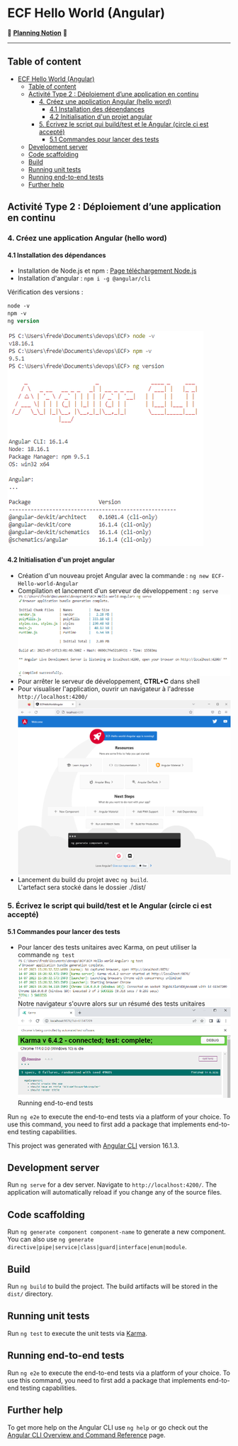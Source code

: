 # ECF Hello World (Angular)
📅 [**Planning Notion**](https://mirror-paw-f24.notion.site/f2fa7cecae5a4cd4a1792bf963ec744a?v=b71bd3754f5541c1a7c1a23cbb2f1ca9) 📅  
___  
## Table of content
- [ECF Hello World (Angular)](#ecf-hello-world-angular)
  - [Table of content](#table-of-content)
  - [Activité Type 2 : Déploiement d’une application en continu](#activité-type-2--déploiement-dune-application-en-continu)
    - [4. Créez une application Angular (hello word)](#4-créez-une-application-angular-hello-word)
      - [4.1 Installation des dépendances](#41-installation-des-dépendances)
      - [4.2 Initialisation d'un projet angular](#42-initialisation-dun-projet-angular)
    - [5. Écrivez le script qui build/test et le Angular (circle ci est accepté)](#5-écrivez-le-script-qui-buildtest-et-le-angular-circle-ci-est-accepté)
      - [5.1 Commandes pour lancer des tests](#51-commandes-pour-lancer-des-tests)
  - [Development server](#development-server)
  - [Code scaffolding](#code-scaffolding)
  - [Build](#build)
  - [Running unit tests](#running-unit-tests)
  - [Running end-to-end tests](#running-end-to-end-tests)
  - [Further help](#further-help)

## Activité Type 2 : Déploiement d’une application en continu

### 4. Créez une application Angular (hello word)

#### 4.1 Installation des dépendances

- Installation de Node.js et npm : [Page téléchargement Node.js](https://nodejs.org/fr/download)
- Installation d'angular : `npm i -g @angular/cli`

Vérification des versions :
``` ps
node -v
npm -v
ng version
```  
![versions](img/image.png)  

#### 4.2 Initialisation d'un projet angular

- Création d'un nouveau projet Angular avec la commande : `ng new ECF-Hello-world-Angular`  
- Compilation et lancement d'un serveur de développement : `ng serve`  
![ng serve](img/image-1.png)  
- Pour arrêter le serveur de développement, **CTRL+C** dans shell
- Pour visualiser l'application, ouvrir un navigateur à l'adresse `http://localhost:4200/`  
![Alt text](img/image-2.png)  
- Lancement du build du projet avec `ng build`.  
  L'artefact sera stocké dans le dossier ./dist/


### 5. Écrivez le script qui build/test et le Angular (circle ci est accepté)

#### 5.1 Commandes pour lancer des tests

- Pour lancer des tests unitaires avec Karma, on peut utiliser la commande `ng test`
![test cli](img/image-3.png)  
Notre navigateur s'ouvre alors sur un résumé des tests unitaires
![test navigateur](img/image-4.png)
Running end-to-end tests

Run `ng e2e` to execute the end-to-end tests via a platform of your choice. To use this command, you need to first add a package that implements end-to-end testing capabilities.













This project was generated with [Angular CLI](https://github.com/angular/angular-cli) version 16.1.3.

## Development server

Run `ng serve` for a dev server. Navigate to `http://localhost:4200/`. The application will automatically reload if you change any of the source files.

## Code scaffolding

Run `ng generate component component-name` to generate a new component. You can also use `ng generate directive|pipe|service|class|guard|interface|enum|module`.

## Build

Run `ng build` to build the project. The build artifacts will be stored in the `dist/` directory.

## Running unit tests

Run `ng test` to execute the unit tests via [Karma](https://karma-runner.github.io).

## Running end-to-end tests

Run `ng e2e` to execute the end-to-end tests via a platform of your choice. To use this command, you need to first add a package that implements end-to-end testing capabilities.

## Further help

To get more help on the Angular CLI use `ng help` or go check out the [Angular CLI Overview and Command Reference](https://angular.io/cli) page.
